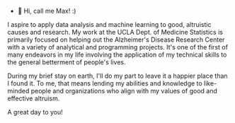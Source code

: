 - 👋 Hi, call me Max! :)

I aspire to apply data analysis and machine learning to good, altruistic causes and research. My work at the UCLA Dept. of Medicine Statistics is primarily focused on helping out the Alzheimer's Disease Research Center with a variety of analytical and programming projects. It's one of the first of many endeavors in my life involving the application of my technical skills to the general betterment of people's lives.

During my brief stay on earth, I'll do my part to leave it a happier place than I found it. To me, that means lending my abilities and knowledge to like-minded people and organizations who align with my values of good and effective altruism.

A great day to you!

<!---
maxchu0929/maxchu0929 is a ✨ special ✨ repository because its `README.md` (this file) appears on your GitHub profile.
You can click the Preview link to take a look at your changes.
--->
